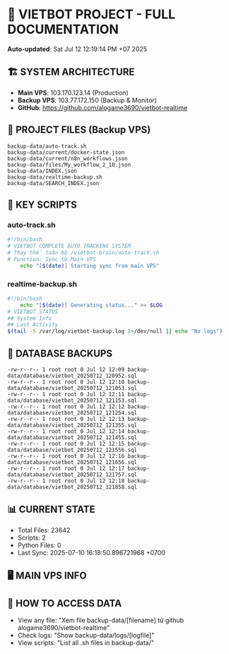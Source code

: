 # 🤖 VIETBOT PROJECT - FULL DOCUMENTATION
**Auto-updated**: Sat Jul 12 12:19:14 PM +07 2025

## 🏗️ SYSTEM ARCHITECTURE
- **Main VPS**: 103.170.123.14 (Production)
- **Backup VPS**: 103.77.172.150 (Backup & Monitor)
- **GitHub**: https://github.com/alogame3690/vietbot-realtime

## 📁 PROJECT FILES (Backup VPS)
```
backup-data/auto-track.sh
backup-data/current/docker-state.json
backup-data/current/n8n_workflows.json
backup-data/files/My_workflow_2_10.json
backup-data/INDEX.json
backup-data/realtime-backup.sh
backup-data/SEARCH_INDEX.json
```

## 🔧 KEY SCRIPTS
### auto-track.sh
```bash
#!/bin/bash
# VIETBOT COMPLETE AUTO TRACKING SYSTEM
# Thay thế toàn bộ /vietbot-brain/auto-track.sh
# Function: Sync từ Main VPS
    echo "[$(date)] Starting sync from main VPS"
```
### realtime-backup.sh
```bash
#!/bin/bash
    echo "[$(date)] Generating status..." >> $LOG
# VIETBOT STATUS
## System Info
## Last Activity
$(tail -5 /var/log/vietbot-backup.log 2>/dev/null || echo "No logs")
```

## 💾 DATABASE BACKUPS
```
-rw-r--r-- 1 root root 0 Jul 12 12:09 backup-data/database/vietbot_20250712_120952.sql
-rw-r--r-- 1 root root 0 Jul 12 12:10 backup-data/database/vietbot_20250712_121053.sql
-rw-r--r-- 1 root root 0 Jul 12 12:11 backup-data/database/vietbot_20250712_121153.sql
-rw-r--r-- 1 root root 0 Jul 12 12:12 backup-data/database/vietbot_20250712_121254.sql
-rw-r--r-- 1 root root 0 Jul 12 12:13 backup-data/database/vietbot_20250712_121355.sql
-rw-r--r-- 1 root root 0 Jul 12 12:14 backup-data/database/vietbot_20250712_121455.sql
-rw-r--r-- 1 root root 0 Jul 12 12:15 backup-data/database/vietbot_20250712_121556.sql
-rw-r--r-- 1 root root 0 Jul 12 12:16 backup-data/database/vietbot_20250712_121656.sql
-rw-r--r-- 1 root root 0 Jul 12 12:17 backup-data/database/vietbot_20250712_121757.sql
-rw-r--r-- 1 root root 0 Jul 12 12:18 backup-data/database/vietbot_20250712_121858.sql
```

## 📊 CURRENT STATE
- Total Files: 23642
- Scripts: 2
- Python Files: 0
- Last Sync: 2025-07-10 16:18:50.896721968 +0700

## 🖥️ MAIN VPS INFO


## 🚨 HOW TO ACCESS DATA
- View any file: "Xem file backup-data/[filename] từ github alogame3690/vietbot-realtime"
- Check logs: "Show backup-data/logs/[logfile]"
- View scripts: "List all .sh files in backup-data/"
